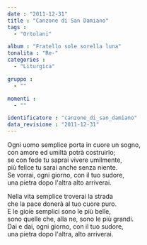 ```yaml
---
date : "2011-12-31"
title : "Canzone di San Damiano"
tags : 
  - "Ortolani"

album : "Fratello sole sorella luna"
tonalita : "Re-"
categories : 
  - "Liturgica"

gruppo : 
  - ""

momenti : 
  - ""

identificatore : "canzone_di_san_damiano"
data_revisione : "2011-12-31"
---
```

  
  
Ogni uomo semplice porta in cuore un sogno,  
con amore ed umiltà potrà costruirlo;  
se con fede tu saprai vivere umilmente,  
più felice tu sarai anche senza niente.  
Se vorrai, ogni giorno, con il tuo sudore,  
una pietra dopo l'altra alto arriverai.  
  
  
  
Nella vita semplice troverai la strada  
che la pace donerà al tuo cuore puro.  
E le gioie semplici sono le più belle,  
sono quelle che, alla ne, sono le più grandi.  
Dai e dai, ogni giorno, con il tuo sudore,  
una pietra dopo l'altra, alto arriverai.  
  
  
  

